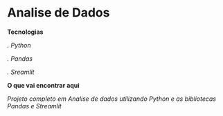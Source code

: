 # Analise de Dados

**Tecnologias**

*. Python*

*. Pandas*

*. Sreamlit*

**O que vai encontrar aqui**

*Projeto completo em Analise de dados utilizando Python e as bibliotecas Pandas e Streamlit*


